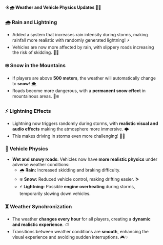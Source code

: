 **☀️🌧️ Weather and Vehicle Physics Updates 🚗💨**  

### 🌧️ Rain and Lightning  
- Added a system that increases rain intensity during storms, making rainfall more realistic with randomly generated lightning! ⚡  
- Vehicles are now more affected by rain, with slippery roads increasing the risk of skidding. 🚗💦  

### ❄️ Snow in the Mountains  
- If players are above **500 meters**, the weather will automatically change to **snow**! 🌨️  
- Roads become more dangerous, with a **permanent snow effect** in mountainous areas. 🚙❄️  

### ⚡ Lightning Effects  
- Lightning now triggers randomly during storms, with **realistic visual and audio effects** making the atmosphere more immersive. 🌩️  
- This makes driving in storms even more challenging! 🚗💥  

### 🚗 Vehicle Physics  
- **Wet and snowy roads:** Vehicles now have **more realistic physics** under adverse weather conditions:  
  - 🌧️ **Rain:** Increased skidding and braking difficulty.  
  - ❄️ **Snow:** Reduced vehicle control, making drifting easier. ⛷️  
  - ⚡ **Lightning:** Possible **engine overheating** during storms, temporarily slowing down vehicles.  

### ⏳ Weather Synchronization  
- The weather **changes every hour** for all players, creating a **dynamic and realistic experience**. ⛅  
- Transitions between weather conditions are **smooth**, enhancing the visual experience and avoiding sudden interruptions. 🎮✨  
